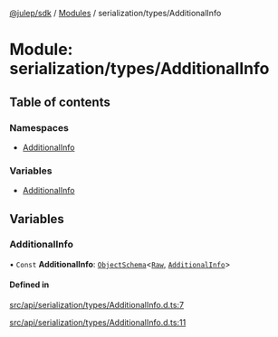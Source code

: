 [@julep/sdk](../README.md) / [Modules](../modules.md) / serialization/types/AdditionalInfo

# Module: serialization/types/AdditionalInfo

## Table of contents

### Namespaces

- [AdditionalInfo](serialization_types_AdditionalInfo.AdditionalInfo.md)

### Variables

- [AdditionalInfo](serialization_types_AdditionalInfo.md#additionalinfo)

## Variables

### AdditionalInfo

• `Const` **AdditionalInfo**: [`ObjectSchema`](core_schemas_builders_object_types.md#objectschema)\<[`Raw`](../interfaces/serialization_types_AdditionalInfo.AdditionalInfo.Raw.md), [`AdditionalInfo`](../interfaces/api_types_AdditionalInfo.AdditionalInfo.md)\>

#### Defined in

[src/api/serialization/types/AdditionalInfo.d.ts:7](https://github.com/julep-ai/samantha-monorepo/blob/9aefd53/sdks/js/src/api/serialization/types/AdditionalInfo.d.ts#L7)

[src/api/serialization/types/AdditionalInfo.d.ts:11](https://github.com/julep-ai/samantha-monorepo/blob/9aefd53/sdks/js/src/api/serialization/types/AdditionalInfo.d.ts#L11)

